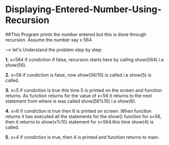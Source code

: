 # Displaying-Entered-Number-Using-Recursion

##This Program prints the number entered but this is done through recursion. Assume the number say x 564 

--> let's Understand the problem step by step:

**1.** x=564 if condiction if false, recursion starts here by calling show(564) i.e show(56).

**2.** x=56 if condiction is false, now show(56/10) is called i.e show(5) is called.

**3.** x=5 if condiction is true this time 5 is printed on the screen and function returns. As function returns for the value of x=56 it returns to the next statement from where is was called show(56%10) i.e show(6).

**4.** x=6 if condiction is true then 6 is printed on screen .When function returns it has executed all the statements for the show() function for x=56, then it returns to show(x%10) statement for x=564.this time show(4) is called.

**5.** x=4 if condiction is true, then 4 is printed and function returns to main.
